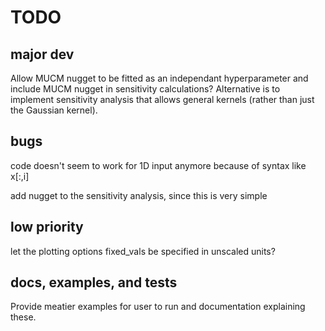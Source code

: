 # TODO

## major dev
Allow MUCM nugget to be fitted as an independant hyperparameter and include MUCM nugget in sensitivity calculations? Alternative is to implement sensitivity analysis that allows general kernels (rather than just the Gaussian kernel).

## bugs
code doesn't seem to work for 1D input anymore because of syntax like x[:,i]

add nugget to the sensitivity analysis, since this is very simple

## low priority
let the plotting options fixed_vals be specified in unscaled units?

## docs, examples, and tests
Provide meatier examples for user to run and documentation explaining these.
